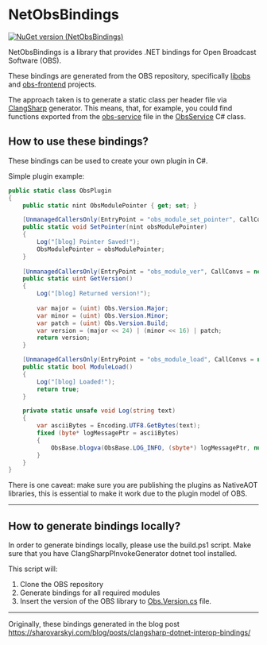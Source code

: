 # NetObsBindings

[![NuGet version (NetObsBindings)](https://img.shields.io/nuget/v/NetObsBindings.svg?style=flat-square)](https://www.nuget.org/packages/NetObsBindings/)

NetObsBindings is a library that provides .NET bindings for Open Broadcast Software (OBS).

These bindings are generated from the OBS repository, specifically [libobs](https://github.com/obsproject/obs-studio/tree/master/libobs) and [obs-frontend](https://github.com/obsproject/obs-studio/tree/master/UI) projects.

The approach taken is to generate a static class per header file via [ClangSharp](https://github.com/dotnet/ClangSharp) generator.
This means, that, for example, you could find functions exported from the [obs-service](https://github.com/obsproject/obs-studio/blob/master/libobs/obs-service.h) file in the [ObsService](https://github.com/kostya9/NetObsBindings/blob/main/NetObsBindings/ObsInterop/ObsService.cs) C# class.

## How to use these bindings?

These bindings can be used to create your own plugin in C#.

Simple plugin example:

```c#
public static class ObsPlugin
{
    public static nint ObsModulePointer { get; set; }

    [UnmanagedCallersOnly(EntryPoint = "obs_module_set_pointer", CallConvs = new[] { typeof(System.Runtime.CompilerServices.CallConvCdecl) })]
    public static void SetPointer(nint obsModulePointer)
    {
        Log("[blog] Pointer Saved!");
        ObsModulePointer = obsModulePointer;
    }
    
    [UnmanagedCallersOnly(EntryPoint = "obs_module_ver", CallConvs = new[] { typeof(System.Runtime.CompilerServices.CallConvCdecl) })]
    public static uint GetVersion()
    {
        Log("[blog] Returned version!");
        
        var major = (uint) Obs.Version.Major;
        var minor = (uint) Obs.Version.Minor;
        var patch = (uint) Obs.Version.Build;
        var version = (major << 24) | (minor << 16) | patch;
        return version;
    }

    [UnmanagedCallersOnly(EntryPoint = "obs_module_load", CallConvs = new[] {typeof(System.Runtime.CompilerServices.CallConvCdecl)})]
    public static bool ModuleLoad()
    {
        Log("[blog] Loaded!");
        return true;
    }

    private static unsafe void Log(string text)
    {
        var asciiBytes = Encoding.UTF8.GetBytes(text);
        fixed (byte* logMessagePtr = asciiBytes)
        {
            ObsBase.blogva(ObsBase.LOG_INFO, (sbyte*) logMessagePtr, null);   
        }
    }
}
```

There is one caveat: make sure you are publishing the plugins as NativeAOT libraries, this is essential to make it work due to the plugin model of OBS.

---

## How to generate bindings locally?

In order to generate bindings locally, please use the build.ps1 script. Make sure that you have ClangSharpPInvokeGenerator dotnet tool installed.

This script will:
1. Clone the OBS repository
2. Generate bindings for all required modules
3. Insert the version of the OBS library to [Obs.Version.cs](https://github.com/kostya9/NetObsBindings/blob/main/NetObsBindings/Obs.Version.cs) file.

---

Originally, these bindings generated in the blog post https://sharovarskyi.com/blog/posts/clangsharp-dotnet-interop-bindings/